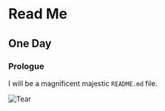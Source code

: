 # Read Me

## One Day

### Prologue

I will be a magnificent majestic `README.md` file.

![Tear](https://media.tenor.com/images/736f6d6f0eeccd18cf26cd4b79c272a9/tenor.gif)